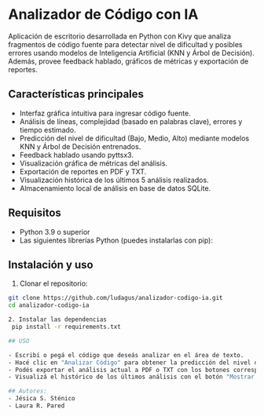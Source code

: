 # Analizador de Código con IA

Aplicación de escritorio desarrollada en Python con Kivy que analiza fragmentos de código fuente para detectar nivel de dificultad y posibles errores usando modelos de Inteligencia Artificial (KNN y Árbol de Decisión). Además, provee feedback hablado, gráficos de métricas y exportación de reportes.

## Características principales

- Interfaz gráfica intuitiva para ingresar código fuente.
- Análisis de líneas, complejidad (basado en palabras clave), errores y tiempo estimado.
- Predicción del nivel de dificultad (Bajo, Medio, Alto) mediante modelos KNN y Árbol de Decisión entrenados.
- Feedback hablado usando pyttsx3.
- Visualización gráfica de métricas del análisis.
- Exportación de reportes en PDF y TXT.
- Visualización histórica de los últimos 5 análisis realizados.
- Almacenamiento local de análisis en base de datos SQLite.

## Requisitos

- Python 3.9 o superior  
- Las siguientes librerías Python (puedes instalarlas con pip):  


## Instalación y uso

1. Clonar el repositorio:
 ```bash
 git clone https://github.com/ludagus/analizador-codigo-ia.git
 cd analizador-codigo-ia

2. Instalar las dependencias
  pip install -r requirements.txt

## USO 

- Escribí o pegá el código que deseás analizar en el área de texto.
- Hacé clic en "Analizar Código" para obtener la predicción del nivel de dificultad, feedback hablado y métricas gráficas.
- Podés exportar el análisis actual a PDF o TXT con los botones correspondientes.
- Visualizá el histórico de los últimos análisis con el botón "Mostrar gráfico histórico".

## Autores:
- Jésica S. Sténico
- Laura R. Pared
